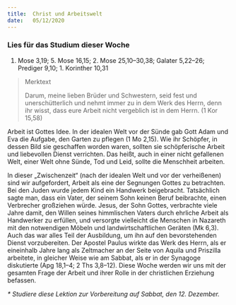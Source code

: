 ```yaml
---
title:  Christ und Arbeitswelt
date:   05/12/2020
---
```


### Lies für das Studium dieser Woche
1. Mose 3,19; 5. Mose 16,15; 2. Mose 25,10–30,38; Galater 5,22–26; Prediger 9,10; 1. Korinther 10,31

> <p>Merktext</p>
> Darum, meine lieben Brüder und Schwestern, seid fest und unerschütterlich und nehmt immer zu in dem Werk des Herrn, denn ihr wisst, dass eure Arbeit nicht vergeblich ist in dem Herrn. (1 Kor 15,58)

Arbeit ist Gottes Idee. In der idealen Welt vor der Sünde gab Gott Adam und Eva die Aufgabe, den Garten zu pflegen (1 Mo 2,15). Wie ihr Schöpfer, in dessen Bild sie geschaffen worden waren, sollten sie schöpferische Arbeit und liebevollen Dienst verrichten. Das heißt, auch in einer nicht gefallenen Welt, einer Welt ohne Sünde, Tod und Leid, sollte die Menschheit arbeiten.

In dieser „Zwischenzeit“ (nach der idealen Welt und vor der verheißenen) sind wir aufgefordert, Arbeit als eine der Segnungen Gottes zu betrachten. Bei den Juden wurde jedem Kind ein Handwerk beigebracht. Tatsächlich sagte man, dass ein Vater, der seinem Sohn keinen Beruf beibrachte, einen Verbrecher großziehen würde. Jesus, der Sohn Gottes, verbrachte viele Jahre damit, den Willen seines himmlischen Vaters durch ehrliche Arbeit als Handwerker zu erfüllen, und versorgte vielleicht die Menschen in Nazareth mit den notwendigen Möbeln und landwirtschaftlichen Geräten (Mk 6,3). Auch das war alles Teil der Ausbildung, um ihn auf den bevorstehenden Dienst vorzubereiten. Der Apostel Paulus wirkte das Werk des Herrn, als er eineinhalb Jahre lang als Zeltmacher an der Seite von Aquila und Priszilla arbeitete, in gleicher Weise wie am Sabbat, als er in der Synagoge diskutierte  (Apg 18,1–4; 2 Ths 3,8–12). Diese Woche werden wir uns mit der gesamten Frage der Arbeit und ihrer Rolle in der christlichen Erziehung befassen.

_* Studiere diese Lektion zur Vorbereitung auf Sabbat, den 12. Dezember._